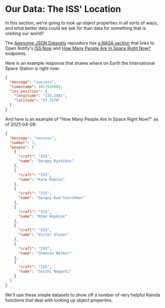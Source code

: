 # Our Data: The ISS' Location

In this section, we're going to _look up_ object properties in all sorts of
ways, and what better data could we ask for than data for something that is
orbiting our world?

The [Awesome JSON
Datasets](https://github.com/jdorfman/Awesome-JSON-Datasets) repository has
[a NASA section](https://github.com/jdorfman/Awesome-JSON-Datasets#nasa) that
links to Open Notify's [ISS Now](http://open-notify.org/Open-Notify-API/ISS-Location-Now/)
and [How Many People Are In Space Right
Now?](http://open-notify.org/Open-Notify-API/People-In-Space/) endpoints.

Here is an example response that shares where on Earth the International Space
Station is right now:

```json
{
  "message": "success",
  "timestamp": 1617930803,
  "iss_position": {
    "longitude": "133.2581",
    "latitude": "27.7270"
  }
}
```

And here is an example of "How Many People Are In Space Right Now?" as of
2021-04-08:

```json
{
  "message": "success",
  "number": 7,
  "people": [
    {
      "craft": "ISS",
      "name": "Sergey Ryzhikov"
    },
    {
      "craft": "ISS",
      "name": "Kate Rubins"
    },
    {
      "craft": "ISS",
      "name": "Sergey Kud-Sverchkov"
    },
    {
      "craft": "ISS",
      "name": "Mike Hopkins"
    },
    {
      "craft": "ISS",
      "name": "Victor Glover"
    },
    {
      "craft": "ISS",
      "name": "Shannon Walker"
    },
    {
      "craft": "ISS",
      "name": "Soichi Noguchi"
    }
  ]
}
```

We'll use these simple datasets to show off a number of very helpful Ramda
functions that deal with looking up object properties.
